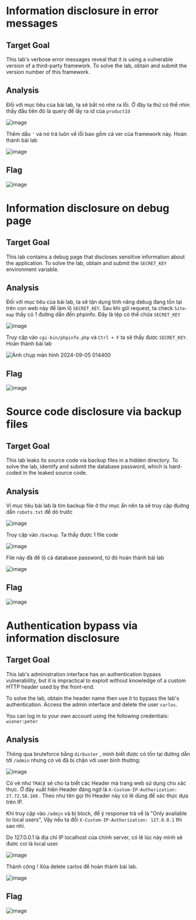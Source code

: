 # Information disclosure in error messages
## Target Goal
This lab's verbose error messages reveal that it is using a vulnerable version of a third-party framework. To solve the lab, obtain and submit the version number of this framework.
## Analysis
Đối với mục tiêu của bài lab, ta sẽ bắt nó nhè ra lỗi. Ở đây ta thứ có thể nhìn thấy đầu tiên đó là query để lấy ra id của `productId`

![image](https://github.com/user-attachments/assets/697fa00e-936a-4570-8d69-89a42dd44d19)

Thêm dấu `'` và nó trả luôn về lỗi bao gồm cả ver của framework này. Hoàn thành bài lab

![image](https://github.com/user-attachments/assets/ad27ca7d-305f-4260-a0f6-71b583803362)

## Flag
![image](https://github.com/user-attachments/assets/4b08c766-5c9e-4acb-9dcc-9ef1bd8ddd82)

# Information disclosure on debug page
## Target Goal
This lab contains a debug page that discloses sensitive information about the application. To solve the lab, obtain and submit the `SECRET_KEY` environment variable.
## Analysis
Đối với mục tiêu của bài lab, ta sẽ tận dụng tính năng debug đang tồn tại trên con web này để làm lộ `SECRET_KEY`. Sau khi gửi request, ta check `Site-map` thấy có 1 đường dẫn đến phpinfo. Đây là tệp có thể chứa `SECRET_KEY`

![image](https://github.com/user-attachments/assets/7d7011aa-9a56-4aee-8f23-fa56d41c5eff)

Truy cập vào `cgi-bin/phpinfo.php` và `Ctrl + F` ta sẽ thấy được `SECRET_KEY`. Hoàn thành bài lab

![Ảnh chụp màn hình 2024-09-05 014400](https://github.com/user-attachments/assets/e22b4cef-c5fb-4971-8c38-4b4600a560fa)

## Flag
![image](https://github.com/user-attachments/assets/651e47b4-c1e2-4ed6-be24-89e637653df4)

# Source code disclosure via backup files
## Target Goal
This lab leaks its source code via backup files in a hidden directory. To solve the lab, identify and submit the database password, which is hard-coded in the leaked source code.
## Analysis
Vì mục tiêu bài lab là tìm backup file ở thư mục ẩn nên ta sẽ truy cập đuờng dẫn `robots.txt` để dò trước

![image](https://github.com/user-attachments/assets/c55d2a28-388f-4d09-b43e-f3b8fd405a57)

Truy cập vào `/backup`. Ta thấy được 1 file code

![image](https://github.com/user-attachments/assets/83a7a24c-f426-4a4d-9798-f8574082c47a)

File này đã để lộ cả database password, từ đó hoàn thành bài lab

![image](https://github.com/user-attachments/assets/cd36089f-c29a-452e-ab03-22ffc5ec8343)
## Flag
![image](https://github.com/user-attachments/assets/3adadc70-d0f9-4715-ba80-c780102e9222)

# Authentication bypass via information disclosure
## Target Goal
This lab's administration interface has an authentication bypass vulnerability, but it is impractical to exploit without knowledge of a custom HTTP header used by the front-end.

To solve the lab, obtain the header name then use it to bypass the lab's authentication. Access the admin interface and delete the user `carlos`.

You can log in to your own account using the following credentials: `wiener:peter`
## Analysis
Thông qua bruteforce bằng `dirbuster` , mình biết được có tồn tại đường dẫn tới `/admin` nhưng có vẻ đã bị chặn với user bình thường:

![image](https://github.com/user-attachments/assets/a7f2c737-91e4-44cf-bb3c-78e28709c637)

Có vẻ như `TRACE` sẽ cho ta biết các Header mà trang web sử dụng cho xác thực. Ở đây xuất hiện Header đáng ngờ là `X-Custom-IP-Authorization: 27.72.58.160` . Theo như tên gọi thì Header này có lẽ dùng để xác thực dựa trên IP.

Khi truy cập vào `/admin` và bị block, để ý response trả về là "Only available to local users",  Vậy nếu ta đổi `X-Custom-IP-Authorization: 127.0.0.1` thì sao nhỉ. 

Do 127.0.0.1 là địa chỉ IP localhost của chính server, có lẽ lúc này mình sẽ đươc coi là local user.

![image](https://github.com/user-attachments/assets/39ba6ada-587c-41a9-b27e-07cbb27c1cc5)

Thành công ! Xóa delete carlos để hoàn thành bài lab.

![image](https://github.com/user-attachments/assets/0a78e634-b5a2-4299-8efe-3fa4d4cad4ab)

## Flag
![image](https://github.com/user-attachments/assets/e3fcb70a-b661-450a-9ee9-1838687ea6ca)

